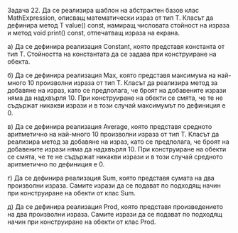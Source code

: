 Задача 22. Да се реализира шаблон на абстрактен базов клас
MathExpression<T>, описващ математически израз от тип T. Класът да дефинира
метод T value() const, намиращ числовата стойност на израза и метод void
print() const, отпечатващ израза на екрана.

а) Да се дефинира реализация Constant<T>, която представя константа от
тип T. Стойността на константата да се задава при конструиране на обекта.

б) Да се дефинира реализация Max<T>, която представя максимума на
най-много 10 произволни израза от тип T. Класът да реализира метод за добавяне
на израз, като се предполага, че броят на добавените изрази няма да надхвърля 10.
При конструиране на обекти се смята, че те не съдържат никакви изрази и в този
случай максимумът по дефиниция е 0.

в) Да се дефинира реализация Average<T>, която представя средното
аритметично на най-много 10 произволни израза от тип T. Класът да реализира
метод за добавяне на израз, като се предполага, че броят на добавените изрази
няма да надхвърля 10. При конструиране на обекти се смята, че те не съдържат
никакви изрази и в този случай средното аритметично по дефиниция е 0.

г) Да се дефинира реализация Sum<T>, която представя сумата на два
произволни израза. Самите изрази да се подават по подходящ начин при
конструиране на обекти от клас Sum<T>.

д) Да се дефинира реализация Prod<T>, която представя произведението на
два произволни израза. Самите изрази да се подават по подходящ начин при
конструиране на обекти от клас Prod<T>.
